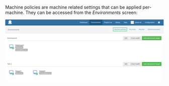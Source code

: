 Machine policies are machine related settings that can be applied per-machine. They can be accessed from the *Environments* screen:

![](machine-policies-menu.png "width=500")